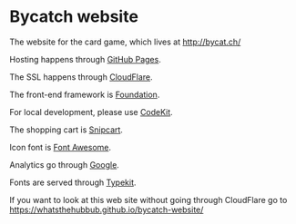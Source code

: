 # Bycatch website

The website for the card game, which lives at http://bycat.ch/

Hosting happens through [GitHub Pages](https://pages.github.com/).

The SSL happens through [CloudFlare](https://www.cloudflare.com/).

The front-end framework is [Foundation](http://foundation.zurb.com/).

For local development, please use [CodeKit](https://incident57.com/codekit/).

The shopping cart is [Snipcart](https://snipcart.com/).

Icon font is [Font Awesome](http://fortawesome.github.io/).

Analytics go through [Google](http://www.google.com/analytics/).

Fonts are served through [Typekit](https://typekit.com/).

If you want to look at this web site without going through CloudFlare go to https://whatsthehubbub.github.io/bycatch-website/

